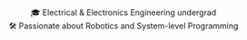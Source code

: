 <p align="center">
  🎓 Electrical & Electronics Engineering undergrad<br>
  🛠️ Passionate about Robotics and System-level Programming<br>
</p>

